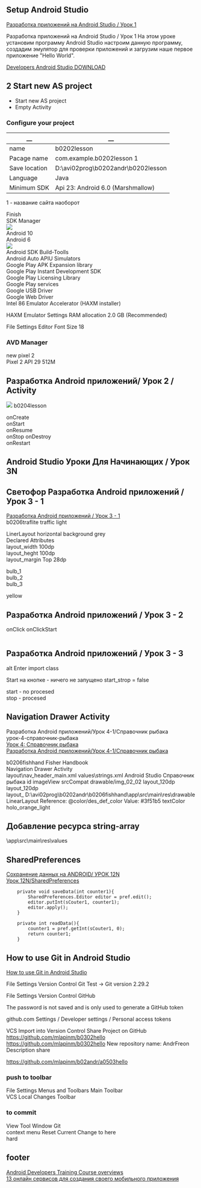 
## Setup Android Studio
[Разработка приложений на Android Studio / Урок 1](https://www.youtube.com/watch?v=m9rONh99RXE&list=PLmjT2NFTgg1etsMV9DyEpdVbfPw29hwSA&index=2)  

Разработка приложений на Android Studio / Урок 1
На этом уроке установим программу Android Studio  настроим данную программу, создадим эмулятор для проверки приложений и загрузим наше первое приложение "Hello World".

[Developers Android Studio DOWNLOAD](https://developer.android.com/studio?hl=ru)

## 2 Start new AS project
- Start new AS project
- Empty Activity
### Configure your project
__|__
--|--
name | b0202lesson
Pacage name | com.example.b0202lesson 1
Save location | D:\avi02prog\b0202andr\b0202lesson
Language | Java
Minimum SDK | Api 23: Android 6.0 (Marshmallow)
   
1 - название сайта наоборот  
  
Finish  
SDK Manager  
![](figures/fig020201.png)    
Android 10  
Android 6  
![](figures/fig020202.png)  
Android SDK Build-Toolls  
Android Auto APIU Simulators  
Google Play APK Expansion library  
Google Play Instant Development SDK  
Google Play Licensing Library  
Google Play services  
Google USB Driver  
Google Web Driver  
Intel 86 Emulator Accelerator (HAXM installer)  

HAXM Emulator Settings RAM allocation 2.0 GB (Recommended)  

File Settings Editor Font Size 18   

### AVD Manager
new pixel 2  
Pixel 2 API 29 512M

## Разработка Android приложений/ Урок 2 / Activity
![](figures/fig020203.png)
b0204lesson  

onCreate  
onStart  
onResume  
onStop
onDestroy     
onRestart  
  
## Android Studio Уроки Для Начинающих / Урок 3N




## Светофор Разработка Android приложений / Урок 3 - 1
[Разработка Android приложений / Урок 3 - 1](https://www.youtube.com/watch?v=PKGCAs_4p4w&list=PLmjT2NFTgg1c-CC0l6GuvpH7_2JZBxqzf&index=4)  
b0206traflite traffic light

LinerLayout horizontal
background grey  
Declared Attributes  
layout_width 100dp  
layout_heght 100dp  
layout_margin Top  28dp

bulb_1  
bulb_2  
bulb_3  

yellow

## Разработка Android приложений / Урок 3 - 2

onClick onClickStart  

```
```
## Разработка Android приложений / Урок 3 - 3

alt Enter import class

Start на кнопке - ничего не запущено start_strop = false  

start - no procesed  
stop - procesed  


## Navigation Drawer Activity
Разработка Android приложений/Урок 4-1/Справочник рыбака  
урок-4-справочник-рыбака  
[Урок 4: Справочник рыбака](https://neco-desarrollo.es/%D1%83%D1%80%D0%BE%D0%BA-4-%D1%81%D0%BF%D1%80%D0%B0%D0%B2%D0%BE%D1%87%D0%BD%D0%B8%D0%BA-%D1%80%D1%8B%D0%B1%D0%B0%D0%BA%D0%B0)  
[Разработка Android приложений/Урок 4-1/Справочник рыбака](https://www.youtube.com/watch?v=56OOq6aVse8&list=PLmjT2NFTgg1c-CC0l6GuvpH7_2JZBxqzf&index=9)  

b0206fishhand Fisher Handbook  
Navigation Drawer Activity  
layout\nav_header_main.xml
values\strings.xml
    <string name="nav_header_title">Android Studio</string>
    <string name="nav_header_title">Справочник рыбака</string>
id imageView
srcCompat 
drawable/img_02_02
layout_120dp  
layout_120dp  
layout_
D:\avi02prog\b0202andr\b0206fishhand\app\src\main\res\drawable
LinearLayout
Reference:	@color/des_def_color
Value:	#3f51b5
textColor holo_orange_light

## Добавление ресурса string-array
\app\src\main\res\values

## SharedPreferences
[Сохранение данных на ANDROID/ УРОК 12N](https://www.youtube.com/watch?v=324Bq1CAq1w)  
[Урок 12N/SharedPreferences](https://neco-desarrollo.es/2020/09/%D1%83%D1%80%D0%BE%D0%BA-12n-sharedpreferences)  
```
    private void saveData(int counter1){
        SharedPreferences.Editor editor = pref.edit();
        editor.putInt(sCouter1, counter1);
        editor.apply();
    }

    private int readData(){
        counter1 = pref.getInt(sCouter1, 0);
        return counter1;
    }
```

## How to use Git in Android Studio
[How to use Git in Android Studio](https://www.youtube.com/watch?v=_d4fFFAJKVA)  

File Settings Version Control Git
Test -> Git version 2.29.2

File Settings Version Control GitHub

The password is not saved and is only used to generate a GitHub token

github.com Settings / Developer settings / Personal access tokens

VCS Import into Version Control 
Share Project on GitHub
https://github.com/mlapinm/b0302hello
https://github.com/mlapinm/b0302hello
New repository name: AndrFreon
Description share


https://github.com/mlapinm/b02andr/a0503hello   
### push to toolbar
File Settings Menus and Toolbars Main Toolbar  
VCS Local Changes Toolbar  

### to commit
View Tool Window Git  
context menu Reset Current Change to here  
hard  
  
## footer
[Android Developers Training Course overviews](https://developer.android.com/courses/fundamentals-training/toc-v2?hl=ru)  
[13 онлайн сервисов для создания своего мобильного приложения](http://itmentor.by/articles/13-onlajn-servisov-dlya-sozdaniya-svoego-mobilnogo-prilozheniya)  
[]()  
[]()  
[]()  
[]()  
[]()  
[]()  
[]()  
